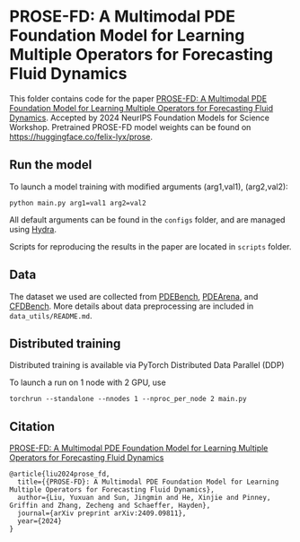 # PROSE-FD: A Multimodal PDE Foundation Model for Learning Multiple Operators for Forecasting Fluid Dynamics

This folder contains code for the paper [PROSE-FD: A Multimodal PDE Foundation Model for Learning Multiple Operators for Forecasting Fluid Dynamics](https://arxiv.org/abs/2409.09811). Accepted by 2024 NeurIPS Foundation Models for Science Workshop. Pretrained PROSE-FD model weights can be found on https://huggingface.co/felix-lyx/prose.

## Run the model

To launch a model training with modified arguments (arg1,val1), (arg2,val2):

```
python main.py arg1=val1 arg2=val2
```

All default arguments can be found in the ```configs``` folder, and are managed using [Hydra](https://hydra.cc/).

Scripts for reproducing the results in the paper are located in `scripts` folder. 

## Data

The dataset we used are collected from [PDEBench](https://github.com/pdebench/PDEBench), [PDEArena](https://github.com/pdearena/pdearena), and [CFDBench](https://github.com/luo-yining/CFDBench). More details about data preprocessing are included in ```data_utils/README.md```.



## Distributed training

Distributed training is available via PyTorch Distributed Data Parallel (DDP)

To launch a run on 1 node with 2 GPU, use 

```
torchrun --standalone --nnodes 1 --nproc_per_node 2 main.py
```

## Citation

 [PROSE-FD: A Multimodal PDE Foundation Model for Learning Multiple Operators for Forecasting Fluid Dynamics](https://arxiv.org/abs/2409.09811)

```
@article{liu2024prose_fd,
  title={{PROSE-FD}: A Multimodal PDE Foundation Model for Learning Multiple Operators for Forecasting Fluid Dynamics},
  author={Liu, Yuxuan and Sun, Jingmin and He, Xinjie and Pinney, Griffin and Zhang, Zecheng and Schaeffer, Hayden},
  journal={arXiv preprint arXiv:2409.09811},
  year={2024}
}
```
